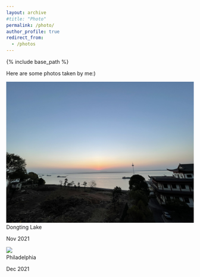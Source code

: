 ```yaml
---
layout: archive
#title: "Photo"
permalink: /photo/
author_profile: true
redirect_from:
  - /photos
---
```


{% include base_path %}

<p>Here are some photos taken by me:)</p><link rel="stylesheet" href="../assets/css/stylesheet.css" /><meta name="viewport" content="width=device-width, initial-scale=1.0" /><div id="wrapper"><div class="image-container"> <img src="../images/DongtingLake.jpg" /><div class="image-caption"><h1_hover>Dongting Lake</h1_hover><p>Nov 2021</p></div></div><div id="wrapper"><div class="image-container"> <img src="../images/philly.jpg" /><div class="image-caption"><h1_hover>Philadelphia</h1_hover><p>Dec 2021</p></div></div>
